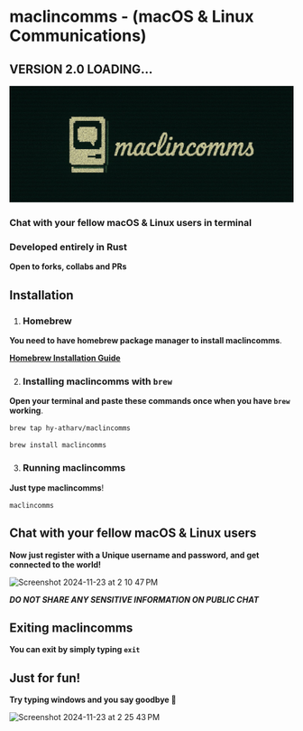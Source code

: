 # maclincomms - (macOS & Linux Communications)
## VERSION 2.0 LOADING...
<img width=800 src="https://github.com/hy-atharv/maclincomms/blob/76841e0ce9206b8703f185bee8efd2158fda9df3/maclincomms.png">


### Chat with your fellow macOS & Linux users in terminal
### Developed entirely in Rust

**Open to forks, collabs and PRs**




## Installation

1. ### Homebrew
**You need to have homebrew package manager to install maclincomms**.

[**Homebrew Installation Guide**](https://brew.sh)

2. ### Installing maclincomms with `brew`
**Open your terminal and paste these commands once when you have `brew` working**.
```
brew tap hy-atharv/maclincomms
```
```
brew install maclincomms
```
3. ### Running maclincomms
**Just type maclincomms**!
```
maclincomms
```
## Chat with your fellow macOS & Linux users
**Now just register with a Unique username and password, and get connected to the world!**

<img width="947" alt="Screenshot 2024-11-23 at 2 10 47 PM" src="https://github.com/user-attachments/assets/1da9f345-8991-4923-ae84-08fcca646222">

***DO NOT SHARE ANY SENSITIVE INFORMATION ON PUBLIC CHAT***
## Exiting maclincomms
**You can exit by simply typing `exit`**
## Just for fun!
**Try typing windows and you say goodbye 😬**

<img width="508" alt="Screenshot 2024-11-23 at 2 25 43 PM" src="https://github.com/user-attachments/assets/41468825-137a-4d95-a88c-d198c009691d">
